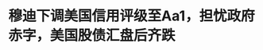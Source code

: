 <!DOCTYPE html>
<html lang="zh-CN">

<head>
    
<title>穆迪下调美国信用评级至Aa1，担忧政府赤字，美国股债汇盘后齐跌_腾讯新闻</title>
<meta name="keywords" content="穆迪,美国_财经,美国经济,股票,美国,信用评价,欧美股市,财政赤字,评级,美国政府">
<meta name="description" content="由于美国政府债务不断增加，穆迪评级公司（Moody’s Ratings）周五盘后下调了美国的信用评级，从最高级别Aaa下调至Aa1，并将评级展望从“负面”调整为“稳定”。这一具有标志性的决定令外界对美国作为全球最优质主权借款国的地位产生疑问。受此消息影响，纳指和标普500 ETF美股盘后下跌0.4%，美国10年期国债收益率短线从4....">
<meta name="author" content="腾讯网">
<meta name="copyright" content="Copyright 1998 - 2025 Tencent. All Rights Reserved">
<meta property="og:type" content="news" />

<meta property="og:title" content="穆迪下调美国信用评级至Aa1，担忧政府赤字，美国股债汇盘后齐跌_腾讯新闻" />
<meta property="og:description" content="由于美国政府债务不断增加，穆迪评级公司（Moody’s Ratings）周五盘后下调了美国的信用评级，从最高级别Aaa下调至Aa1，并将评级展望从“负面”调整为“稳定”。这一具有标志性的决定令外界对美国作为全球最优质主权借款国的地位产生疑问。受此消息影响，纳指和标普500 ETF美股盘后下跌0.4%，美国10年期国债收益率短线从4...." />
<meta property="og:url" content="https://news.qq.com/rain/a/20250517A01MEC00" />
<meta property="og:image" content="https://inews.gtimg.com/news_ls/O58qryJnyLg-v2QEq71RMsqzvDFiUKUWLbAJUdwEy9pnYAA_640330/0" />
<meta property="article:author" content="华尔街见闻" />
<meta property="article:published_time" content="2025-05-17 05:47:15" />
<meta property="category" content="finance" />

<meta name="baidu-site-verification" content="jJeIJ5X7pP" />
    <meta charset="utf-8" />
<meta http-equiv="X-UA-Compatible" content="IE=Edge" />
<meta name="viewport" content="width=device-width, initial-scale=1, shrink-to-fit=no" />
<link rel="dns-prefetch" href="mat1.gtimg.com">
<link rel="dns-prefetch" href="i.news.qq.com">
<link rel="shortcut icon" href="https://mat1.gtimg.com/qqcdn/qqindex2021/favicon.ico">
<script nomodule="true" src="https://mat1.gtimg.com/qqcdn/qqindex2021/common-static/20240515201444/core3-37-1.min.js"></script>
<script>
  try {
    if (!window.IntersectionObserver) {
      var observerScript = document.createElement('script');
      observerScript.src = "https://mat1.gtimg.com/qqcdn/qqindex2021/common-static/20241024141058/intersection-observer-polyfill.js";
      document.head.appendChild(observerScript);
    }
  } catch (error) {}
</script>

<script>
  try {
    if (!Element.prototype.scrollTo) {
      var scrollScript = document.createElement('script');
      scrollScript.src = "https://mat1.gtimg.com/qqcdn/qqindex2021/common-static/20241025153001/scroll-behavior-polyfill.js";
      document.head.appendChild(scrollScript);
    }
  } catch (error) {}
</script>
<script>
  try {
    if ('scrollRestoration' in window.history) {
      window.history.scrollRestoration = 'manual';
    }
    window.isPcClient = Boolean(window.electron) && (
      window.navigator.userAgent.indexOf('pc-client') > 0 ||
      window.navigator.userAgent.indexOf('TencentNews') > 0
    );
  } catch {}
</script>
<script>
  try {
    if (window.isPcClient) {
      var bodyStyle = document.createElement('style');
      bodyStyle.innerText = 'body{ zoom: 0.95 }';
      document.head.appendChild(bodyStyle);
    }
  } catch {}
</script>
<script>
  window.DATA = {"url":"https://view.inews.qq.com/a/20250517A01MEC00","article_id":"20250517A01MEC00","article_type":"0","title":"穆迪下调美国信用评级至Aa1，担忧政府赤字，美国股债汇盘后齐跌","desc":"由于美国政府债务不断增加，穆迪评级公司（Moody’s Ratings）周五盘后下调了美国的信用评级，从最高级别Aaa下调至Aa1，并将评级展望从“负面”调整为“稳定”。这一具有标志性的决定令外界对美国作为全球最优质主权借款国的地位产生疑问。受此消息影响，纳指和标普500 ETF美股盘后下跌0.4%，美国10年期国债收益率短线从4....","iNewsRecommendLevel":1,"abstract":"由于美国政府债务不断增加，穆迪评级公司（Moody’s Ratings）周五盘后下调了美国的信用评级，从最高级别Aaa下调至Aa1，并将评级展望从“负面”调整为“稳定”。这一具有标志性的决定令外界对美国作为全球最优质主权借款国的地位产生疑问。受此消息影响，纳指和标普500 ETF美股盘后下跌0.4%，美国10年期国债收益率短线从4....","catalog1":"finance","ad_channel_sign":"finance","introduction":"","media":"华尔街见闻","media_id":"1355","pubtime":"2025-05-17 05:47:15","comment_id":"8412477199","political":0,"cmsId":"20250517A01MEC00","cms_id":"20250517A01MEC00","closeAllAd":0,"closeAllFavorite":false,"originContent":{"directory":{"ai_list":null,"enable":1,"list":[{"desc":"对削减赤字和支出前景持悲观态度","link":"HPOS_0","sub_list":null},{"desc":"评级展望调整为“稳定”","link":"HPOS_1","sub_list":null}]},"key_points_show":["穆迪评级公司周五盘后下调美国信用评级，从最高级别Aaa下调至Aa1，评级展望从“负面”调整为“稳定”。","由于美国政府债务不断增加，穆迪担忧政府赤字，预计未来十年美国财政赤字将进一步扩大。","此次美国信用评级下调为一级，并非突然之举，早在一年多前，穆迪就已将美国信用评级展望调整为“负面”。","标普全球和惠誉下调美国信用评级时，美股无一例外都是大跌了一波，此次穆迪的决定意味着全球最大经济体已被三大评级机构全部降级。","尽管如此，穆迪仍认为美国具备强大的信用优势，包括经济规模庞大、具有韧性和活力，以及美元作为全球储备货币的地位。"],"text":"\u003cdiv class=\"rich_media_content\"\u003e\u003c!--NO_AD_ERROR_5_2I1--\u003e\u003cp\u003e由于美国政府债务不断增加，穆迪评级公司（Moody’s Ratings）周五盘后下调了美国的信用评级，从最高级别Aaa下调至Aa1，并将评级展望从“负面”调整为“稳定”。这一具有标志性的决定令外界对美国作为全球最优质主权借款国的地位产生疑问。\u003c!--NO_AD_0--\u003e\u003c!--EOP_0--\u003e\u003c/p\u003e\u003c!--PARAGRAPH_0--\u003e\u003cp\u003e受此消息影响，纳指和标普500 ETF美股盘后下跌0.4%，美国10年期国债收益率短线从4.44%拉升至4.48%上方，整体涨幅扩大至5个基点。两年期美债收益率涨4.5个基点，刷新日高至4.0037%。ICE美元指数短线下挫大约15点。\u003c/p\u003e\u003cp data-exeditor-arbitrary-box=\"image-box\"\u003e\u003c!--IMG_0--\u003e\u003c/p\u003e\u003cp data-exeditor-arbitrary-box=\"image-box\"\u003e\u003c!--IMG_1--\u003e\u003c/p\u003e\u003cp\u003e此前，惠誉评级（Fitch Ratings）和\u003c!--SECURE_LINK_BEGIN_0--\u003e标普全球\u003c!--SECURE_LINK_END_0--\u003e评级（S\u0026amp;P Global Ratings）已将美国评级调至AAA以下，\u003c!--SECURE_LINK_BEGIN_1--\u003e穆迪\u003c!--SECURE_LINK_END_1--\u003e的这一决定这意味着全球最大经济体已被三大评级机构全部降级。值得注意的是，此前标普全球和惠誉下调美国信用评级时，美股无一例外都是大跌了一波。\u003c!--NO_AD_1--\u003e\u003c!--EOP_1--\u003e\u003c/p\u003e\u003c!--PARAGRAPH_1--\u003e\u003cp\u003e媒体报道，此次美国信用评级下调为一级，并非突然之举。早在一年多前，穆迪就已将美国信用评级展望调整为“负面”。此次评级下调后，穆迪将展望调整为“稳定”。\u003c/p\u003e\u003ch2\u003e\u003c!--HPOS_0--\u003e对削减赤字和支出前景持悲观态度\u003c/h2\u003e\u003cp\u003e\u003cstrong\u003e穆迪指出，此次下调反映出美国政府债务与利息支付比例在过去十多年中持续攀升，现已远高于同等级别的其他主权国家。\u003c/strong\u003e\u003c/p\u003e\u003cp\u003e\u003cstrong\u003e该机构表示，多届美国政府和国会始终未能就削减年度财政赤字和利息支出的措施达成一致，不认为当前正在讨论的财政方案能够在未来多年实现实质性削减强制性支出和赤字。预计未来十年，由于福利类支出不断增长而政府收入维持平稳，美国财政赤字将进一步扩大，政府债务和利息负担也将不断上升。\u003c/strong\u003e\u003c!--NO_AD_2--\u003e\u003c!--EOP_2--\u003e\u003c/p\u003e\u003c!--PARAGRAPH_2--\u003e\u003cblockquote\u003e\u003cp\u003e相比美国过去的财政状况以及与其他高评级国家的比较，美国的财政表现将持续恶化。\u003c/p\u003e\u003c/blockquote\u003e\u003cp\u003e根据穆迪的报告，在过去十多年里，美国政府债务急剧增加，主要源于持续性的财政赤字。在此期间，政府开支持续上涨，而减税政策则削弱了财政收入。在赤字与债务不断扩大的同时，利率上升进一步推高了政府的利息支出。\u003c/p\u003e\u003cp\u003e\u003cstrong\u003e该机构认为，若不调整税收与开支政策，美国预算灵活性将继续受限。\u003c/strong\u003e穆迪预计，到2035年，包括利息支出在内的强制性支出将占政府总支出的78%，高于2024年的73%。若2017年的《减税与就业法案》得以延续，未来十年将额外增加约4万亿美元的结构性赤字（不含利息支出），这也是穆迪的基准预期。\u003c!--NO_AD_3--\u003e\u003c!--EOP_3--\u003e\u003c/p\u003e\u003c!--PARAGRAPH_3--\u003e\u003cp\u003e因此，穆迪预计美国联邦财政赤字将从2024年占\u003c!--VERTICAL_CARD_BEGIN_0--\u003eGDP\u003c!--VERTICAL_CARD_END_0--\u003e的6.4%扩大至2035年的近9%，主要受债务利息支出、福利类支出增加，以及收入增长缓慢所驱动。同时，到2035年，美国联邦债务负担预计将达到GDP的134%，远高于2024年的98%。\u003c/p\u003e\u003cp\u003e此外，尽管美债依然受到强劲市场需求支持，但自2021年以来收益率持续上升，已令债务承受能力下降。预计到2035年，联邦利息支出将占财政收入的约30%，高于2024年的18%与2021年的9%。2024年，美国广义政府（联邦、州与地方）利息负担已占总收入的12%，而Aaa级主权国家的平均水平仅为1.6%。\u003c!--NO_AD_4--\u003e\u003c!--EOP_4--\u003e\u003c/p\u003e\u003c!--PARAGRAPH_4--\u003e\u003ch2\u003e\u003c!--HPOS_1--\u003e评级展望调整为“稳定”\u003c/h2\u003e\u003cp\u003e下调评级后，穆迪将评级展望定为“稳定”，意味着在Aa1评级下，正负风险大致平衡。穆迪指出，美国依然拥有诸多“非凡的信用优势”，包括经济规模庞大、具有韧性和活力，以及美元作为全球储备货币的地位。\u003c/p\u003e\u003cp\u003e穆迪表示，美国经济规模庞大、人均收入高、增长潜力强，且具备持续创新能力，有利于提高生产率和GDP增长。尽管在短期内美国经济可能因应对高关税政策而放缓，穆迪仍不认为长期增长潜力会受到显著影响。\u003c/p\u003e\u003cp\u003e此外，美元作为全球主导储备货币的地位，为美国提供了巨大的信用支持。这一地位带来了广泛的好处，使政府得以以较为温和和可预测的成本融资大规模赤字并再融资庞大的债务。尽管全球央行近年来有多元化储备趋势，但穆迪预计美元仍将在可预见的未来保持主导地位。\u003c/p\u003e\u003cdiv powered-by=\"qqnews_ex-editor\"\u003e\u003c/div\u003e\u003cstyle\u003e.rich_media_content{--news-tabel-th-night-color: #444444;--news-font-day-color: #333;--news-font-night-color: #d9d9d9;--news-bottom-distance: 22px}.rich_media_content p:not([data-exeditor-arbitrary-box=image-box]){letter-spacing:.5px;line-height:30px;margin-bottom:var(--news-bottom-distance);word-wrap:break-word}.rich_media_content{color:var(--news-font-day-color);font-size:18px}@media(prefers-color-scheme:dark){body:not([data-weui-theme=light]):not([dark-mode-disable=true]) .rich_media_content p:not([data-exeditor-arbitrary-box=image-box]){letter-spacing:.5px;line-height:30px;margin-bottom:var(--news-bottom-distance);word-wrap:break-word}body:not([data-weui-theme=light]):not([dark-mode-disable=true]) .rich_media_content{color:var(--news-font-night-color)}}.data_color_scheme_dark .rich_media_content p:not([data-exeditor-arbitrary-box=image-box]){letter-spacing:.5px;line-height:30px;margin-bottom:var(--news-bottom-distance);word-wrap:break-word}.data_color_scheme_dark .rich_media_content{color:var(--news-font-night-color)}.data_color_scheme_dark .rich_media_content{font-size:18px}.rich_media_content p[data-exeditor-arbitrary-box=image-box]{margin-bottom:11px}.rich_media_content\u003ediv:not(.qnt-video),.rich_media_content\u003esection{margin-bottom:var(--news-bottom-distance)}.rich_media_content hr{margin-bottom:var(--news-bottom-distance)}.rich_media_content .link_list{margin:0;margin-top:20px;min-height:0!important}.rich_media_content blockquote{background:#f9f9f9;border-left:6px solid #ccc;margin:1.5em 10px;padding:.5em 10px}.rich_media_content blockquote p{margin-bottom:0!important}.data_color_scheme_dark .rich_media_content blockquote{background:#323232}@media(prefers-color-scheme:dark){body:not([data-weui-theme=light]):not([dark-mode-disable=true]) .rich_media_content blockquote{background:#323232}}.rich_media_content ol[data-ex-list]{--ol-start: 1;--ol-list-style-type: decimal;list-style-type:none;counter-reset:olCounter calc(var(--ol-start,1) - 1);position:relative}.rich_media_content ol[data-ex-list]\u003eli\u003e:first-child::before{content:counter(olCounter,var(--ol-list-style-type)) '. ';counter-increment:olCounter;font-variant-numeric:tabular-nums;display:inline-block}.rich_media_content ul[data-ex-list]{--ul-list-style-type: circle;list-style-type:none;position:relative}.rich_media_content ul[data-ex-list].nonUnicode-list-style-type\u003eli\u003e:first-child::before{content:var(--ul-list-style-type) ' ';font-variant-numeric:tabular-nums;display:inline-block;transform:scale(0.5)}.rich_media_content ul[data-ex-list].unicode-list-style-type\u003eli\u003e:first-child::before{content:var(--ul-list-style-type) ' ';font-variant-numeric:tabular-nums;display:inline-block;transform:scale(0.8)}.rich_media_content ol:not([data-ex-list]){padding-left:revert}.rich_media_content ul:not([data-ex-list]){padding-left:revert}.rich_media_content table{display:table;border-collapse:collapse;margin-bottom:var(--news-bottom-distance)}.rich_media_content table th,.rich_media_content table td{word-wrap:break-word;border:1px solid #ddd;white-space:nowrap;padding:2px 5px}.rich_media_content table th{font-weight:700;background-color:#f0f0f0;text-align:left}.rich_media_content table p{margin-bottom:0!important}.data_color_scheme_dark .rich_media_content table th{background:var(--news-tabel-th-night-color)}@media(prefers-color-scheme:dark){body:not([data-weui-theme=light]):not([dark-mode-disable=true]) .rich_media_content table th{background:var(--news-tabel-th-night-color)}}.rich_media_content .qqnews_image_desc,.rich_media_content p[type=om-image-desc]{line-height:20px!important;text-align:center!important;font-size:14px!important;color:#666!important}.rich_media_content div[data-exeditor-arbitrary-box=wrap]:not([data-exeditor-arbitrary-box-special-style]){max-width:100%}.rich_media_content .qqnews-content{--wmfont: 0;--wmcolor: transparent;font-size:var(--wmfont);color:var(--wmcolor);line-height:var(--wmfont)!important;margin-bottom:var(--wmfont)!important}.rich_media_content .qqnews_sign_emphasis{background:#f7f7f7}.rich_media_content .qqnews_sign_emphasis ol{word-wrap:break-word;border:none;color:#5c5c5c;line-height:28px;list-style:none;margin:14px 0 6px;padding:16px 15px 4px}.rich_media_content .qqnews_sign_emphasis p{margin-bottom:12px!important}.rich_media_content .qqnews_sign_emphasis ol\u003eli\u003ep{padding-left:30px}.rich_media_content .qqnews_sign_emphasis ol\u003eli{list-style:none}.rich_media_content .qqnews_sign_emphasis ol\u003eli\u003ep:first-child::before{margin-left:-30px;content:counter(olCounter,decimal) ''!important;counter-increment:olCounter!important;font-variant-numeric:tabular-nums!important;background:#37f;border-radius:2px;color:#fff;font-size:15px;font-style:normal;text-align:center;line-height:18px;width:18px;height:18px;margin-right:12px;position:relative;top:-1px}.data_color_scheme_dark .rich_media_content .qqnews_sign_emphasis{background:#262626}.data_color_scheme_dark .rich_media_content .qqnews_sign_emphasis ol\u003eli\u003ep{color:#a9a9a9}@media(prefers-color-scheme:dark){body:not([data-weui-theme=light]):not([dark-mode-disable=true]) .rich_media_content .qqnews_sign_emphasis{background:#262626}body:not([data-weui-theme=light]):not([dark-mode-disable=true]) .rich_media_content .qqnews_sign_emphasis ol\u003eli\u003ep{color:#a9a9a9}}.rich_media_content h1,.rich_media_content h2,.rich_media_content h3,.rich_media_content h4,.rich_media_content h5,.rich_media_content h6{margin-bottom:var(--news-bottom-distance);font-weight:700}.rich_media_content h1{font-size:20px}.rich_media_content h2,.rich_media_content h3{font-size:19px}.rich_media_content h4,.rich_media_content h5,.rich_media_content h6{font-size:18px}.rich_media_content li:empty{display:none}.rich_media_content ul,.rich_media_content ol{margin-bottom:var(--news-bottom-distance)}.rich_media_content div\u003ep:only-child{margin-bottom:0!important}.rich_media_content .cms-cke-widget-title-wrap p{margin-bottom:0!important}\u003c/style\u003e\u003c/div\u003e","version":"v2"},"originAttribute":{"IMG_0":{"bigOrigUrl":"https://inews.gtimg.com/om_bt/OEurvCbtOjgCKvMf-dJi9fDzgPfKUBzOVsQCv0NruT9hkAA/0","compressUrl":"https://inews.gtimg.com/om_bt/OEurvCbtOjgCKvMf-dJi9fDzgPfKUBzOVsQCv0NruT9hkAA/641","desc":"","fullPic":"1","height":594,"imgurl0":"https://inews.gtimg.com/om_bt/OEurvCbtOjgCKvMf-dJi9fDzgPfKUBzOVsQCv0NruT9hkAA/0","imgurl1000":"https://inews.gtimg.com/om_bt/OEurvCbtOjgCKvMf-dJi9fDzgPfKUBzOVsQCv0NruT9hkAA/1000","islong":0,"origUrl":"https://inews.gtimg.com/om_bt/OEurvCbtOjgCKvMf-dJi9fDzgPfKUBzOVsQCv0NruT9hkAA/641","size":103,"style":"display: inline-block; max-width: 100%; width: 730px","thumb":"https://inews.gtimg.com/om_bt/OEurvCbtOjgCKvMf-dJi9fDzgPfKUBzOVsQCv0NruT9hkAA_181x181s/0","url":"https://inews.gtimg.com/om_bt/OEurvCbtOjgCKvMf-dJi9fDzgPfKUBzOVsQCv0NruT9hkAA/641","width":641},"IMG_1":{"bigOrigUrl":"https://inews.gtimg.com/om_bt/O4sSDVYuUGtIMpSX_hoS_82hrpSQKquL_oXYOUfrcuvcsAA/0","compressUrl":"https://inews.gtimg.com/om_bt/O4sSDVYuUGtIMpSX_hoS_82hrpSQKquL_oXYOUfrcuvcsAA/641","desc":"","fullPic":"1","height":438,"imgurl0":"https://inews.gtimg.com/om_bt/O4sSDVYuUGtIMpSX_hoS_82hrpSQKquL_oXYOUfrcuvcsAA/0","imgurl1000":"https://inews.gtimg.com/om_bt/O4sSDVYuUGtIMpSX_hoS_82hrpSQKquL_oXYOUfrcuvcsAA/1000","islong":0,"origUrl":"https://inews.gtimg.com/om_bt/O4sSDVYuUGtIMpSX_hoS_82hrpSQKquL_oXYOUfrcuvcsAA/641","size":60,"style":"display: inline-block; max-width: 100%; width: 936px","thumb":"https://inews.gtimg.com/om_bt/O4sSDVYuUGtIMpSX_hoS_82hrpSQKquL_oXYOUfrcuvcsAA_181x181s/0","url":"https://inews.gtimg.com/om_bt/O4sSDVYuUGtIMpSX_hoS_82hrpSQKquL_oXYOUfrcuvcsAA/641","width":641},"SECURE_LINK_BEGIN_0":{"cms_orig_info":{"desc":"标普全球","trust_level":1,"type":"huaci_stock","url":"https://wzq.tenpay.com/mm/detail?type=3\u0026scode=SPGI.N\u0026stat_data=Ozm00p000n006"},"desc":"标普全球","trust_level":1,"type":"huaci_stock","url":"https://wzq.tenpay.com/mm/detail?type=3\u0026scode=SPGI.N\u0026stat_data=Ozm00p000n006"},"SECURE_LINK_BEGIN_1":{"cms_orig_info":{"desc":"穆迪","trust_level":1,"type":"huaci_stock","url":"https://wzq.tenpay.com/mm/detail?type=3\u0026scode=MCO.N\u0026stat_data=Ozm00p000n006"},"desc":"穆迪","trust_level":1,"type":"huaci_stock","url":"https://wzq.tenpay.com/mm/detail?type=3\u0026scode=MCO.N\u0026stat_data=Ozm00p000n006"},"SECURE_LINK_END_0":{"trust_level":1},"SECURE_LINK_END_1":{"trust_level":1},"VERTICAL_CARD_BEGIN_0":{"a_version":"21_android_7.4.57","desc":"GDP","detail_url":"qqnews://article_9528?act=ai_chat\u0026vertical_card_type=ai\u0026vertical_card_desc=GDP\u0026a_version=21_android_7.4.57\u0026i_version=11.0_qqnews_7.4.70","i_version":"11.0_qqnews_7.4.70","previous_context":"8%，高于2024年的73%。若2017年的《减税与就业法案》得以延续，未来十年将额外增加约4万亿美元的结构性赤字（不含利息支出），这也是穆迪的基准预期。因此，穆迪预计美国联邦财政赤字将从2024年占","subsequent_context":"的6.4%扩大至2035年的近9%，主要受债务利息支出、福利类支出增加，以及收入增长缓慢所驱动。同时，到2035年，美国联邦债务负担预计将达到GDP的134%，远高于2024年的98%。此外，尽管美债","type":"ai","url":"qqnews://article_9528?act=ai_chat\u0026vertical_card_type=ai\u0026vertical_card_desc=GDP\u0026jumpinfo=%7B%22scene%22%3A%22algo_scribe_words%22%2C%22sentence%22%3A%22GDP%22%2C%22sentenceContext%22%3A%228%25%EF%BC%8C%E9%AB%98%E4%BA%8E2024%E5%B9%B4%E7%9A%8473%25%E3%80%82%E8%8B%A52017%E5%B9%B4%E7%9A%84%E3%80%8A%E5%87%8F%E7%A8%8E%E4%B8%8E%E5%B0%B1%E4%B8%9A%E6%B3%95%E6%A1%88%E3%80%8B%E5%BE%97%E4%BB%A5%E5%BB%B6%E7%BB%AD%EF%BC%8C%E6%9C%AA%E6%9D%A5%E5%8D%81%E5%B9%B4%E5%B0%86%E9%A2%9D%E5%A4%96%E5%A2%9E%E5%8A%A0%E7%BA%A64%E4%B8%87%E4%BA%BF%E7%BE%8E%E5%85%83%E7%9A%84%E7%BB%93%E6%9E%84%E6%80%A7%E8%B5%A4%E5%AD%97%EF%BC%88%E4%B8%8D%E5%90%AB%E5%88%A9%E6%81%AF%E6%94%AF%E5%87%BA%EF%BC%89%EF%BC%8C%E8%BF%99%E4%B9%9F%E6%98%AF%E7%A9%86%E8%BF%AA%E7%9A%84%E5%9F%BA%E5%87%86%E9%A2%84%E6%9C%9F%E3%80%82%E5%9B%A0%E6%AD%A4%EF%BC%8C%E7%A9%86%E8%BF%AA%E9%A2%84%E8%AE%A1%E7%BE%8E%E5%9B%BD%E8%81%94%E9%82%A6%E8%B4%A2%E6%94%BF%E8%B5%A4%E5%AD%97%E5%B0%86%E4%BB%8E2024%E5%B9%B4%E5%8D%A0%7BGDP%7D%E7%9A%846.4%25%E6%89%A9%E5%A4%A7%E8%87%B32035%E5%B9%B4%E7%9A%84%E8%BF%919%25%EF%BC%8C%E4%B8%BB%E8%A6%81%E5%8F%97%E5%80%BA%E5%8A%A1%E5%88%A9%E6%81%AF%E6%94%AF%E5%87%BA%E3%80%81%E7%A6%8F%E5%88%A9%E7%B1%BB%E6%94%AF%E5%87%BA%E5%A2%9E%E5%8A%A0%EF%BC%8C%E4%BB%A5%E5%8F%8A%E6%94%B6%E5%85%A5%E5%A2%9E%E9%95%BF%E7%BC%93%E6%85%A2%E6%89%80%E9%A9%B1%E5%8A%A8%E3%80%82%E5%90%8C%E6%97%B6%EF%BC%8C%E5%88%B02035%E5%B9%B4%EF%BC%8C%E7%BE%8E%E5%9B%BD%E8%81%94%E9%82%A6%E5%80%BA%E5%8A%A1%E8%B4%9F%E6%8B%85%E9%A2%84%E8%AE%A1%E5%B0%86%E8%BE%BE%E5%88%B0GDP%E7%9A%84134%25%EF%BC%8C%E8%BF%9C%E9%AB%98%E4%BA%8E2024%E5%B9%B4%E7%9A%8498%25%E3%80%82%E6%AD%A4%E5%A4%96%EF%BC%8C%E5%B0%BD%E7%AE%A1%E7%BE%8E%E5%80%BA%22%2C%22source%22%3A%22article_sharepage_scribewords%22%7D","urls":{"qqcom":{"pc_url":"qqnews://article_9528?act=ai_chat\u0026vertical_card_type=ai\u0026vertical_card_desc=GDP\u0026jumpinfo=%7B%22scene%22%3A%22algo_scribe_words%22%2C%22sentence%22%3A%22GDP%22%2C%22sentenceContext%22%3A%228%25%EF%BC%8C%E9%AB%98%E4%BA%8E2024%E5%B9%B4%E7%9A%8473%25%E3%80%82%E8%8B%A52017%E5%B9%B4%E7%9A%84%E3%80%8A%E5%87%8F%E7%A8%8E%E4%B8%8E%E5%B0%B1%E4%B8%9A%E6%B3%95%E6%A1%88%E3%80%8B%E5%BE%97%E4%BB%A5%E5%BB%B6%E7%BB%AD%EF%BC%8C%E6%9C%AA%E6%9D%A5%E5%8D%81%E5%B9%B4%E5%B0%86%E9%A2%9D%E5%A4%96%E5%A2%9E%E5%8A%A0%E7%BA%A64%E4%B8%87%E4%BA%BF%E7%BE%8E%E5%85%83%E7%9A%84%E7%BB%93%E6%9E%84%E6%80%A7%E8%B5%A4%E5%AD%97%EF%BC%88%E4%B8%8D%E5%90%AB%E5%88%A9%E6%81%AF%E6%94%AF%E5%87%BA%EF%BC%89%EF%BC%8C%E8%BF%99%E4%B9%9F%E6%98%AF%E7%A9%86%E8%BF%AA%E7%9A%84%E5%9F%BA%E5%87%86%E9%A2%84%E6%9C%9F%E3%80%82%E5%9B%A0%E6%AD%A4%EF%BC%8C%E7%A9%86%E8%BF%AA%E9%A2%84%E8%AE%A1%E7%BE%8E%E5%9B%BD%E8%81%94%E9%82%A6%E8%B4%A2%E6%94%BF%E8%B5%A4%E5%AD%97%E5%B0%86%E4%BB%8E2024%E5%B9%B4%E5%8D%A0%7BGDP%7D%E7%9A%846.4%25%E6%89%A9%E5%A4%A7%E8%87%B32035%E5%B9%B4%E7%9A%84%E8%BF%919%25%EF%BC%8C%E4%B8%BB%E8%A6%81%E5%8F%97%E5%80%BA%E5%8A%A1%E5%88%A9%E6%81%AF%E6%94%AF%E5%87%BA%E3%80%81%E7%A6%8F%E5%88%A9%E7%B1%BB%E6%94%AF%E5%87%BA%E5%A2%9E%E5%8A%A0%EF%BC%8C%E4%BB%A5%E5%8F%8A%E6%94%B6%E5%85%A5%E5%A2%9E%E9%95%BF%E7%BC%93%E6%85%A2%E6%89%80%E9%A9%B1%E5%8A%A8%E3%80%82%E5%90%8C%E6%97%B6%EF%BC%8C%E5%88%B02035%E5%B9%B4%EF%BC%8C%E7%BE%8E%E5%9B%BD%E8%81%94%E9%82%A6%E5%80%BA%E5%8A%A1%E8%B4%9F%E6%8B%85%E9%A2%84%E8%AE%A1%E5%B0%86%E8%BE%BE%E5%88%B0GDP%E7%9A%84134%25%EF%BC%8C%E8%BF%9C%E9%AB%98%E4%BA%8E2024%E5%B9%B4%E7%9A%8498%25%E3%80%82%E6%AD%A4%E5%A4%96%EF%BC%8C%E5%B0%BD%E7%AE%A1%E7%BE%8E%E5%80%BA%22%2C%22source%22%3A%22article_sharepage_scribewords%22%7D"},"web":{"h5_url":"qqnews://article_9528?act=ai_chat\u0026vertical_card_type=ai\u0026vertical_card_desc=GDP\u0026jumpinfo=%7B%22scene%22%3A%22algo_scribe_words%22%2C%22sentence%22%3A%22GDP%22%2C%22sentenceContext%22%3A%228%25%EF%BC%8C%E9%AB%98%E4%BA%8E2024%E5%B9%B4%E7%9A%8473%25%E3%80%82%E8%8B%A52017%E5%B9%B4%E7%9A%84%E3%80%8A%E5%87%8F%E7%A8%8E%E4%B8%8E%E5%B0%B1%E4%B8%9A%E6%B3%95%E6%A1%88%E3%80%8B%E5%BE%97%E4%BB%A5%E5%BB%B6%E7%BB%AD%EF%BC%8C%E6%9C%AA%E6%9D%A5%E5%8D%81%E5%B9%B4%E5%B0%86%E9%A2%9D%E5%A4%96%E5%A2%9E%E5%8A%A0%E7%BA%A64%E4%B8%87%E4%BA%BF%E7%BE%8E%E5%85%83%E7%9A%84%E7%BB%93%E6%9E%84%E6%80%A7%E8%B5%A4%E5%AD%97%EF%BC%88%E4%B8%8D%E5%90%AB%E5%88%A9%E6%81%AF%E6%94%AF%E5%87%BA%EF%BC%89%EF%BC%8C%E8%BF%99%E4%B9%9F%E6%98%AF%E7%A9%86%E8%BF%AA%E7%9A%84%E5%9F%BA%E5%87%86%E9%A2%84%E6%9C%9F%E3%80%82%E5%9B%A0%E6%AD%A4%EF%BC%8C%E7%A9%86%E8%BF%AA%E9%A2%84%E8%AE%A1%E7%BE%8E%E5%9B%BD%E8%81%94%E9%82%A6%E8%B4%A2%E6%94%BF%E8%B5%A4%E5%AD%97%E5%B0%86%E4%BB%8E2024%E5%B9%B4%E5%8D%A0%7BGDP%7D%E7%9A%846.4%25%E6%89%A9%E5%A4%A7%E8%87%B32035%E5%B9%B4%E7%9A%84%E8%BF%919%25%EF%BC%8C%E4%B8%BB%E8%A6%81%E5%8F%97%E5%80%BA%E5%8A%A1%E5%88%A9%E6%81%AF%E6%94%AF%E5%87%BA%E3%80%81%E7%A6%8F%E5%88%A9%E7%B1%BB%E6%94%AF%E5%87%BA%E5%A2%9E%E5%8A%A0%EF%BC%8C%E4%BB%A5%E5%8F%8A%E6%94%B6%E5%85%A5%E5%A2%9E%E9%95%BF%E7%BC%93%E6%85%A2%E6%89%80%E9%A9%B1%E5%8A%A8%E3%80%82%E5%90%8C%E6%97%B6%EF%BC%8C%E5%88%B02035%E5%B9%B4%EF%BC%8C%E7%BE%8E%E5%9B%BD%E8%81%94%E9%82%A6%E5%80%BA%E5%8A%A1%E8%B4%9F%E6%8B%85%E9%A2%84%E8%AE%A1%E5%B0%86%E8%BE%BE%E5%88%B0GDP%E7%9A%84134%25%EF%BC%8C%E8%BF%9C%E9%AB%98%E4%BA%8E2024%E5%B9%B4%E7%9A%8498%25%E3%80%82%E6%AD%A4%E5%A4%96%EF%BC%8C%E5%B0%BD%E7%AE%A1%E7%BE%8E%E5%80%BA%22%2C%22source%22%3A%22article_sharepage_scribewords%22%7D"}}},"VERTICAL_CARD_END_0":{"show_type":"6"}},"selfDeclare":{},"userAddress":"上海","card":{"chlid":"1355","chlname":"华尔街见闻","desc":"全球视野、专业快速  \n对金融和重要商业信息的专业梳理走在行业前列","icon":"https://inews.gtimg.com/newsapp_ls/0/13987899414_200200/0","msgEntry":1,"uin":"ecabda1b71241eb3d0","update_frequency":"0","vip_desc":"华尔街见闻官方账号","vip_icon_night":"http://inews.gtimg.com/newsapp_ls/0/14876052067/0","vip_place":"left","vip_type":"30012","vip_icon":"http://inews.gtimg.com/newsapp_ls/0/14876051701/0","vip_type_new":"30012","suid":"8QMf2HZV5I0a","liveInfo":{"roomID":"1367338525","roomStatus":"2","cms_id":"PLV2025040700800300","article_type":"575"},"cpLevel":1},"interationCount":{"like":39,"collect":26,"share":51},"payment_info":{},"article_is_pay":false,"payment_column_info_v1":{"is_column_pay":false,"read_count_all":0},"tag_info_item":null,"contentWordsNum":1395,"extraProperty":{"FeedbackDetailDisableInsert":0,"zanSkinType":""},"relateWelfare":{},"aiSwitch":true,"isOversize":false,"videoArr":[]};
</script>
<script>
  window.channelInfo = {"channelConfig":{"channelNav":[{"_auto_id":"1","active_alien_img":"","alien_img":"","channel_id":"news_news_home","is_local":"0","link":"https://www.qq.com","name_cn":"首页","name_en":"home"},{"_auto_id":"2","active_alien_img":"","alien_img":"","channel_id":"news_news_top","is_local":"0","link":"","name_cn":"要闻","name_en":"news"},{"_auto_id":"4","active_alien_img":"","alien_img":"","channel_id":"news_news_bj","is_local":"1","link":"","name_cn":"北京","name_en":"bj"},{"_auto_id":"5","active_alien_img":"","alien_img":"","channel_id":"news_news_finance","is_local":"0","link":"","name_cn":"财经","name_en":"finance"},{"_auto_id":"6","active_alien_img":"","alien_img":"","channel_id":"news_news_tech","is_local":"0","link":"","name_cn":"科技","name_en":"tech"},{"_auto_id":"7","active_alien_img":"","alien_img":"","channel_id":"tv","is_local":"0","link":"https://v.qq.com/channel/tv/?ptag=qqnews","name_cn":"电视剧","name_en":"tv"},{"_auto_id":"8","active_alien_img":"","alien_img":"","channel_id":"news_news_qa","is_local":"0","link":"","name_cn":"热问","name_en":"qa"},{"_auto_id":"9","active_alien_img":"","alien_img":"","channel_id":"news_news_ent","is_local":"0","link":"","name_cn":"娱乐","name_en":"ent"},{"_auto_id":"10","active_alien_img":"","alien_img":"","channel_id":"variety","is_local":"0","link":"https://v.qq.com/channel/variety/?ptag=qqnews","name_cn":"综艺","name_en":"variety"},{"_auto_id":"11","active_alien_img":"","alien_img":"","channel_id":"news_news_sports","is_local":"0","link":"","name_cn":"体育","name_en":"sports"},{"_auto_id":"13","active_alien_img":"","alien_img":"","channel_id":"news_news_nba","is_local":"0","link":"","name_cn":"NBA","name_en":"nba"},{"_auto_id":"14","active_alien_img":"","alien_img":"","channel_id":"news_news_world","is_local":"0","link":"","name_cn":"国际","name_en":"world"},{"_auto_id":"15","active_alien_img":"","alien_img":"","channel_id":"news_news_mil","is_local":"0","link":"","name_cn":"军事","name_en":"milite"},{"_auto_id":"16","active_alien_img":"","alien_img":"","channel_id":"news_news_auto","is_local":"0","link":"","name_cn":"汽车","name_en":"auto"},{"_auto_id":"17","active_alien_img":"","alien_img":"","channel_id":"news_news_house","is_local":"0","link":"","name_cn":"房产","name_en":"house"},{"_auto_id":"18","active_alien_img":"","alien_img":"","channel_id":"news_news_edu","is_local":"0","link":"","name_cn":"教育","name_en":"edu"},{"_auto_id":"19","active_alien_img":"","alien_img":"","channel_id":"news_news_antip","is_local":"0","link":"","name_cn":"健康","name_en":"health"},{"_auto_id":"20","active_alien_img":"","alien_img":"","channel_id":"news_news_video","is_local":"0","link":"","name_cn":"视频","name_en":"video"},{"_auto_id":"21","active_alien_img":"","alien_img":"","channel_id":"news_news_game","is_local":"0","link":"","name_cn":"游戏","name_en":"games"},{"_auto_id":"22","active_alien_img":"","alien_img":"","channel_id":"news_news_nchupin","is_local":"0","link":"","name_cn":"眼界","name_en":"chupin"},{"_auto_id":"24","active_alien_img":"","alien_img":"","channel_id":"news_news_football","is_local":"0","link":"","name_cn":"足球","name_en":"football"},{"_auto_id":"25","active_alien_img":"","alien_img":"","channel_id":"news_news_kepu","is_local":"0","link":"","name_cn":"科学","name_en":"kepu"},{"_auto_id":"26","active_alien_img":"","alien_img":"","channel_id":"news_news_digi","is_local":"0","link":"","name_cn":"数码","name_en":"digi"},{"_auto_id":"28","active_alien_img":"","alien_img":"","channel_id":"ymzx","is_local":"0","link":"https://gamer.qq.com/v2/cloudgame/game/96897?ichannel=txxwpc0Ftxxwpc1","name_cn":"元梦之星","name_en":"news_news_ymzx"},{"_auto_id":"31","active_alien_img":"","alien_img":"","channel_id":"movie","is_local":"0","link":"https://v.qq.com/channel/movie/?ptag=qqnews","name_cn":"电影","name_en":"movie"},{"_auto_id":"32","active_alien_img":"","alien_img":"","channel_id":"news_news_esport","is_local":"0","link":"","name_cn":"电竞","name_en":"esport"},{"_auto_id":"34","active_alien_img":"","alien_img":"","channel_id":"news_news_history","is_local":"0","link":"","name_cn":"历史","name_en":"history"},{"_auto_id":"35","active_alien_img":"","alien_img":"","channel_id":"news_news_baby","is_local":"0","link":"","name_cn":"育儿","name_en":"baby"},{"_auto_id":"36","active_alien_img":"","alien_img":"","channel_id":"hbjy","is_local":"0","link":"https://gp.qq.com/act/a20250421mnqlx/news.shtml","name_cn":"和平精英","name_en":"news_news_hbjy"},{"_auto_id":"37","active_alien_img":"","alien_img":"","channel_id":"cloud_gamer","is_local":"0","link":"https://gamer.qq.com/?ichannel=txxwpc0Ftxxwpc1","name_cn":"云游戏","name_en":"cloud_gamer"},{"_auto_id":"38","active_alien_img":"","alien_img":"","channel_id":"news_news_lic","is_local":"0","link":"","name_cn":"理财","name_en":"finance_licai"},{"_auto_id":"39","active_alien_img":"","alien_img":"","channel_id":"news_news_istock","is_local":"0","link":"","name_cn":"股票","name_en":"finance_stock"},{"_auto_id":"40","active_alien_img":"","alien_img":"","channel_id":"ren_min_shi_pin","is_local":"0","link":"https://news.qq.com/omn/author/8QMd3Hld74cbujbY?tab=om_video","name_cn":"人民视频","name_en":"ren_min_shi_pin"},{"_auto_id":"41","active_alien_img":"","alien_img":"","channel_id":"news_news_weather","is_local":"0","link":"https://tianqi.qq.com/index.htm","name_cn":"天气","name_en":"weather"}]}};
</script>
<script>
  window.articleConfig = {"rightConfig":[{"_auto_id":"1","category_key":"default","modules":"{\"moduleList\":[{\"title\":\"作者其他文章\",\"id\":\"user_article\"},{\"title\":\"精选视频\",\"id\":\"video_album\",\"videoType\":\"tag\",\"videoId\":\"aUepxrtchGM=\",\"isSticky\":0},{\"title\":\"下载条\",\"id\":\"download_banner\",\"isSticky\":1},{\"title\":\"热点榜\",\"id\":\"hot_rank_list\",\"isSticky\":1},{\"title\":\"广告推广\",\"id\":\"ssp_ad_module\",\"category\":\"ad_ssp\",\"loid\":\"109\",\"isSticky\":1},{\"title\":\"广告推广位\",\"id\":\"c2s_ad_module\",\"category\":\"right_c2s\",\"path\":\"QQcom_all_Rectangle-1|QQcom_all_Rectangle-2|QQcom_all_Rectangle-3\",\"isSticky\":1}]}"},{"_auto_id":"2","category_key":"ent","modules":"{\"moduleList\":[{\"title\":\"作者其他文章\",\"id\":\"user_article\"},{\"title\":\"精选视频\",\"id\":\"video_album\",\"videoType\":\"tag\",\"videoId\":\"aUepxrtchGM=\"},{\"title\":\"下载条\",\"id\":\"download_banner\",\"isSticky\":1},{\"title\":\"热点榜\",\"id\":\"hot_rank_list\",\"isSticky\":1},{\"title\":\"广告推广\",\"id\":\"ssp_ad_module\",\"category\":\"ad_ssp\",\"loid\":\"109\",\"isSticky\":1},{\"title\":\"广告推广\",\"id\":\"ssp_ad_module\",\"category\":\"ad_ssp\",\"loid\":\"117\",\"isSticky\":1}]}"},{"_auto_id":"3","category_key":"game","modules":"{\"moduleList\":[{\"title\":\"作者其他文章\",\"id\":\"user_article\"},{\"title\":\"精选视频\",\"id\":\"video_album\",\"videoType\":\"tag\",\"videoId\":\"aUepxrtchGM=\"},{\"title\":\"热门游戏\",\"id\":\"recommend_game\",\"isSticky\":0},{\"title\":\"下载条\",\"id\":\"download_banner\",\"isSticky\":1},{\"title\":\"热点榜\",\"id\":\"hot_rank_list\",\"isSticky\":1},{\"title\":\"广告推广\",\"id\":\"ssp_ad_module\",\"category\":\"ad_ssp\",\"loid\":\"109\",\"isSticky\":1},{\"title\":\"广告推广位\",\"id\":\"c2s_ad_module\",\"category\":\"right_c2s\",\"path\":\"QQcom_all_Rectangle-1|QQcom_all_Rectangle-2|QQcom_all_Rectangle-3\",\"isSticky\":1}]}"},{"_auto_id":"4","category_key":"tech","modules":"{\"moduleList\":[{\"title\":\"作者其他文章\",\"id\":\"user_article\"},{\"title\":\"精选视频\",\"id\":\"video_album\",\"videoType\":\"tag\",\"videoId\":\"aUepxrtchGM=\"},{\"title\":\"下载条\",\"id\":\"download_banner\",\"isSticky\":1},{\"title\":\"热点榜\",\"id\":\"hot_rank_list\",\"isSticky\":1},{\"title\":\"广告推广\",\"id\":\"ssp_ad_module\",\"category\":\"ad_ssp\",\"loid\":\"109\",\"isSticky\":1},{\"title\":\"广告推广位\",\"id\":\"c2s_ad_module\",\"category\":\"right_c2s\",\"path\":\"QQcom_all_Rectangle-1|QQcom_all_Rectangle-2|QQcom_all_Rectangle-3\",\"isSticky\":1}]}"},{"_auto_id":"5","category_key":"finance","modules":"{\"moduleList\":[{\"title\":\"作者其他文章\",\"id\":\"user_article\"},{\"title\":\"精选视频\",\"id\":\"video_album\",\"videoType\":\"tag\",\"videoId\":\"aUepxrtchGM=\"},{\"title\":\"下载条\",\"id\":\"download_banner\",\"isSticky\":1},{\"title\":\"热点榜\",\"id\":\"hot_rank_list\",\"isSticky\":1},{\"title\":\"广告推广\",\"id\":\"ssp_ad_module\",\"category\":\"ad_ssp\",\"loid\":\"109\",\"isSticky\":1},{\"title\":\"广告推广位\",\"id\":\"c2s_ad_module\",\"category\":\"right_c2s\",\"path\":\"QQcom_all_Rectangle-1|QQcom_all_Rectangle-2|QQcom_all_Rectangle-3\",\"isSticky\":1}]}"},{"_auto_id":"6","category_key":"news","modules":"{\"moduleList\":[{\"title\":\"作者其他文章\",\"id\":\"user_article\"},{\"title\":\"精选视频\",\"id\":\"video_album\",\"videoType\":\"tag\",\"videoId\":\"aUepxrtchGM=\"},{\"title\":\"下载条\",\"id\":\"download_banner\",\"isSticky\":1},{\"title\":\"热点榜\",\"id\":\"hot_rank_list\",\"isSticky\":1},{\"title\":\"广告推广\",\"id\":\"ssp_ad_module\",\"category\":\"ad_ssp\",\"loid\":\"109\",\"isSticky\":1},{\"title\":\"广告推广位\",\"id\":\"c2s_ad_module\",\"category\":\"right_c2s\",\"path\":\"QQcom_all_Rectangle-1|QQcom_all_Rectangle-2|QQcom_all_Rectangle-3\",\"isSticky\":1}]}"},{"_auto_id":"7","category_key":"fashion","modules":"{\"moduleList\":[{\"title\":\"作者其他文章\",\"id\":\"user_article\"},{\"title\":\"精选视频\",\"id\":\"video_album\",\"videoType\":\"tag\",\"videoId\":\"aUepxrtchGM=\"},{\"title\":\"下载条\",\"id\":\"download_banner\",\"isSticky\":1},{\"title\":\"热点榜\",\"id\":\"hot_rank_list\",\"isSticky\":1},{\"title\":\"广告推广\",\"id\":\"ssp_ad_module\",\"category\":\"ad_ssp\",\"loid\":\"109\",\"isSticky\":1},{\"title\":\"广告推广位\",\"id\":\"c2s_ad_module\",\"category\":\"right_c2s\",\"path\":\"QQcom_all_Rectangle-1|QQcom_all_Rectangle-2|QQcom_all_Rectangle-3\",\"isSticky\":1}]}"},{"_auto_id":"8","category_key":"sports","modules":"{\"moduleList\":[{\"title\":\"作者其他文章\",\"id\":\"user_article\"},{\"title\":\"精选视频\",\"id\":\"video_album\",\"videoType\":\"tag\",\"videoId\":\"aUepxrtchGM=\"},{\"title\":\"下载条\",\"id\":\"download_banner\",\"isSticky\":1},{\"title\":\"热点榜\",\"id\":\"hot_rank_list\",\"isSticky\":1},{\"title\":\"广告推广\",\"id\":\"ssp_ad_module\",\"category\":\"ad_ssp\",\"loid\":\"109\",\"isSticky\":1},{\"title\":\"广告推广位\",\"id\":\"c2s_ad_module\",\"category\":\"right_c2s\",\"path\":\"QQcom_all_Rectangle-1|QQcom_all_Rectangle-2|QQcom_all_Rectangle-3\",\"isSticky\":1}]}"},{"_auto_id":"9","category_key":"health","modules":"{\"moduleList\":[{\"title\":\"作者其他文章\",\"id\":\"user_article\"},{\"title\":\"精选视频\",\"id\":\"video_album\",\"videoType\":\"tag\",\"videoId\":\"aUepxrtchGM=\"},{\"title\":\"下载条\",\"id\":\"download_banner\",\"isSticky\":1},{\"title\":\"热点榜\",\"id\":\"hot_rank_list\",\"isSticky\":1},{\"title\":\"广告推广\",\"id\":\"ssp_ad_module\",\"category\":\"ad_ssp\",\"loid\":\"109\",\"isSticky\":1},{\"title\":\"广告推广位\",\"id\":\"c2s_ad_module\",\"category\":\"right_c2s\",\"path\":\"QQcom_all_Rectangle-1|QQcom_all_Rectangle-2|QQcom_all_Rectangle-3\",\"isSticky\":1}]}"},{"_auto_id":"10","category_key":"nba","modules":"{\"moduleList\":[{\"title\":\"作者其他文章\",\"id\":\"user_article\"},{\"title\":\"精选视频\",\"id\":\"video_album\",\"videoType\":\"tag\",\"videoId\":\"aUepxrtchGM=\"},{\"title\":\"下载条\",\"id\":\"download_banner\",\"isSticky\":1},{\"title\":\"热点榜\",\"id\":\"hot_rank_list\",\"isSticky\":1},{\"title\":\"广告推广\",\"id\":\"ssp_ad_module\",\"category\":\"ad_ssp\",\"loid\":\"109\",\"isSticky\":1},{\"title\":\"广告推广位\",\"id\":\"c2s_ad_module\",\"category\":\"right_c2s\",\"path\":\"QQcom_all_Rectangle-1|QQcom_all_Rectangle-2|QQcom_all_Rectangle-3\",\"isSticky\":1}]}"},{"_auto_id":"11","category_key":"edu","modules":"{\"moduleList\":[{\"title\":\"作者其他文章\",\"id\":\"user_article\"},{\"title\":\"精选视频\",\"id\":\"video_album\",\"videoType\":\"tag\",\"videoId\":\"aUWpxLNdg2c=\"},{\"title\":\"下载条\",\"id\":\"download_banner\",\"isSticky\":1},{\"title\":\"热点榜\",\"id\":\"hot_rank_list\",\"isSticky\":1},{\"title\":\"广告推广\",\"id\":\"ssp_ad_module\",\"category\":\"ad_ssp\",\"loid\":\"109\",\"isSticky\":1},{\"title\":\"广告推广位\",\"id\":\"c2s_ad_module\",\"category\":\"right_c2s\",\"path\":\"QQcom_all_Rectangle-1|QQcom_all_Rectangle-2|QQcom_all_Rectangle-3\",\"isSticky\":1}]}"},{"_auto_id":"12","category_key":"ad","modules":"{\"moduleList\":[{\"title\":\"广告推广\",\"id\":\"ssp_ad_module\",\"category\":\"ad_ssp\",\"loid\":\"109\",\"isSticky\":1},{\"title\":\"广告推广位\",\"id\":\"c2s_ad_module\",\"category\":\"right_c2s\",\"path\":\"QQcom_all_Rectangle-1|QQcom_all_Rectangle-2|QQcom_all_Rectangle-3\",\"isSticky\":1}]}"}],"tonglanAdConfig":[{"_auto_id":"1","modules":"{\"moduleList\":[{\"title\":\"广告推广位\",\"id\":\"top\",\"category\":\"top_c2s\",\"path\":\"QQcom_all_Width1-1\"},{\"title\":\"广告推广位\",\"id\":\"bottom\",\"category\":\"bottom_c2s\",\"path\":\"QQcom_all_Width1-2\"}]}"}],"bottomConfig":[],"videoAdConfig":[{"_auto_id":"1","normal_time":"10","switch":"1","video_count":"0","video_time":"0"}],"rightGameConfig":[{"_auto_id":"2","desc":"连续登录送游戏钻石，群雄共聚称霸沙城","icon":"https://inews.gtimg.com/newsapp_bt/0/0627161037914_3816/0","link":"https://s.iwan.qq.com/opengame/tenvideo/index.html?hidestatusbar=1&hidetitlebar=1&immersive=1&syswebview=1&landscape=1&gameid=49085&url=https%3A%2F%2Fgz-file.91ninthpalace.com%2Fwzzx%2Findex_tencent_iwan.html%20&ref_ele=90015","name":"王者之心2"},{"_auto_id":"3","desc":"上线送VIP！万人同屏横扫沙城","icon":"https://inews.gtimg.com/newsapp_bt/0/0627155752146_4584/0","link":"https://s.iwan.qq.com/opengame/tenvideo/index.html?hidestatusbar=1&hidetitlebar=1&immersive=1&landscape=1&syswebview=1&gameid=47203&url=https%3A%2F%2Fcqss2login.bigrnet.com%2Fiwan%2Fh5%2Fplay%2Floading&ref_ele=90015","name":"传奇盛世"},{"_auto_id":"4","desc":"超高爆率，经典玩法","icon":"https://inews.gtimg.com/newsapp_bt/0/0627160641137_9103/0","link":"https://s.iwan.qq.com/opengame/tenvideo/index.html?hidestatusbar=1&hidetitlebar=1&immersive=1&syswebview=1&gameid=43803&url=https%3A%2F%2Fsdk.mxzgame.com%2FGames%2Fportal%2F108337%2FTXVApp&ref_ele=90015","name":"新不良人"},{"_auto_id":"6","desc":"超多福利登录即领，海量游戏任你畅玩","icon":"https://inews.gtimg.com/newsapp_bt/0/111315495935_3595/0","link":"https://dldir3.qq.com/minigamefile/webdownloads/QQGameMini_silent_1002020001_cid0.exe","name":"QQ游戏大厅"},{"_auto_id":"7","desc":"纯正经典玩法，欢乐挑战赛火热来袭","icon":"https://inews.gtimg.com/newsapp_bt/0/070918050891_4971/0","link":"https://minigame.qq.com/h5game_frame_test/?appid=200904&ifid=1502020001","name":"欢乐斗地主"},{"_auto_id":"8","desc":"新服大放送，享赚你就来","icon":"https://inews.gtimg.com/newsapp_bt/0/0627154608860_7318/0","link":"https://s.iwan.qq.com/opengame/tenvideo/index.html?hidestatusbar=1&hidetitlebar=1&immersive=1&syswebview=1&landscape=1&gameid=43403&url=https%3A%2F%2Flogin-wxxyx2-bzsc.jikewan.com%2Fgame%2Fcqtxvideo.html&ref_ele=90015","name":"百战沙城"},{"_auto_id":"9","desc":"全新极速版本爽玩！送新武魂转换卡","icon":"https://inews.gtimg.com/newsapp_bt/0/1016115936984_7153/0","link":"https://s.iwan.qq.com/opengame/tenvideo/index.html?hidestatusbar=1&hidetitlebar=1&immersive=1&syswebview=1&gameid=51477&url=https%3A%2F%2Fh5sdk.cdqcwl.com%2Fsdk%2Ftxaiwandefault%2Fce43a6806214ed5b3e2227ca7e99e27a%2F2231&ref_ele=90015","name":"斗罗大陆"},{"_auto_id":"10","desc":"原汁原味，正版授权","icon":"https://inews.gtimg.com/newsapp_bt/0/0627160844946_1794/0","link":"https://s.iwan.qq.com/opengame/tenvideo/index.html?hidetitlebar=1&immersive=1&syswebview=1&landscape=1&gameid=37275&url=https%3A%2F%2Fsdk.mxzgame.com%2FGames%2Fportal%2F100211%2FTXVApp&ref_ele=90015","name":"原始传奇"},{"_auto_id":"11","desc":"登录领神秘巨星，打造巅峰阵容","icon":"https://inews.gtimg.com/newsapp_bt/0/0701170959368_8122/0","link":"https://s.iwan.qq.com/opengame/tenvideo/index.html?hidestatusbar=1&hidetitlebar=1&immersive=1&syswebview=1&gameid=40591&url=https%3A%2F%2Frh.diaigame.com%2Fh5plat%2Fplay%2Fpackage_code%2FP0012462&ref_ele=90015","name":"巅峰冠军足球"},{"_auto_id":"12","desc":"赛季制实时PVP联机对战","icon":"https://inews.gtimg.com/newsapp_bt/0/0701165259701_7142/0","link":"https://s.iwan.qq.com/opengame/tenvideo/index.html?hidestatusbar=1&hidetitlebar=1&immersive=1&syswebview=1&gameid=49634&url=https%3A%2F%2Ffootball.shenshoucdn.com%2Ffootball_new%2Fh5%2Ftxsp%2Findex.html&ref_ele=90015","name":"球场风云"},{"_auto_id":"13","desc":"专注超爽打宝体验","icon":"https://inews.gtimg.com/newsapp_bt/0/0627154956673_3154/0","link":"https://s.iwan.qq.com/opengame/tenvideo/index.html?hidestatusbar=1&hidetitlebar=1&immersive=1&syswebview=1&gameid=41057&url=https%3A%2F%2Fh5apily.fire2333.com%2Fh5sdk%2Ftxshipin%2Findex%2F3200222%2F3200112&ref_ele=90015","name":"传奇至尊"},{"_auto_id":"16","desc":"火爆新服，福利满满","icon":"https://inews.gtimg.com/newsapp_bt/0/0701171307639_4759/0","link":"https://s.iwan.qq.com/opengame/tenvideo/index.html?hidestatusbar=1&hidetitlebar=1&immersive=1&syswebview=1&gameid=50335&url=https%3A%2F%2Fh5-union-cdn.pptgame.cn%2Findex.html%3Ftx_package_id%3D10202%20&ref_ele=90015","name":"火源战纪"},{"_auto_id":"17","desc":"魔幻风格，超大场面","icon":"https://inews.gtimg.com/newsapp_bt/0/0701171500721_6895/0","link":"https://s.iwan.qq.com/opengame/tenvideo/index.html?hidestatusbar=1&hidetitlebar=1&immersive=1&syswebview=1&gameid=33112&url=https%3A%2F%2Fcsjs-tx.ebibi.com%2Fgame%2Fh5iwan-wwzs%2Fmain%2Findex.html&ref_ele=90015","name":"万王之神"},{"_auto_id":"19","desc":"经典神话背景，高清细腻画质","icon":"https://inews.gtimg.com/newsapp_bt/0/0709181543493_4955/0","link":"https://s.iwan.qq.com/opengame/tenvideo/index.html?hidestatusbar=1&hidetitlebar=1&immersive=1&syswebview=1&gameid=39686&url=https%3A%2F%2Fsdk.gz.1253361160.clb.myqcloud.com%2FGames%2Fportal%2F108311%2FTXVApp&ref_ele=90015","name":"凡人神将传"}]};
</script>
<script src="https://mat1.gtimg.com/www/js/emonitor/custom_ed041a23.js" charset="utf-8"></script>
<script>
  try {
    window.emonitorIns = emonitor.create({
      name: 'newsqq_normalArticle',
      atta: {
        name: 'newsqq',
      },
      mode: '007',
    });
  } catch (err) {
    console.warn(err);
  }
</script>
<link href="https://mat1.gtimg.com/qqcdn/qqindex2021/common-static/hel/qqnews-pc-dc_20250515055953/static/css/static.css" rel="stylesheet">

<script>window.__HEL_PRESET_META__={"qqnews-pc-components":{"app":{"id":1366,"name":"qqnews-pc-components","app_group_name":"qqnews-pc-components","proj_ver":{"map":{},"utime":0},"online_version":"qqnews-pc-components_20250512030958","build_version":"qqnews-pc-components_20250515055747","update_at":"2025-05-15T09:58:38.000Z","desc":"set by [init], from container [formal.pc.dc.tj101008] worker [1]"},"version":{"sub_app_name":"qqnews-pc-components","sub_app_version":"qqnews-pc-components_20250515055747","src_map":{"webDirPath":"https://mat1.gtimg.com/qqcdn/qqindex2021/common-static/hel/qqnews-pc-components_20250515055747","htmlIndexSrc":"https://mat1.gtimg.com/qqcdn/qqindex2021/common-static/hel/qqnews-pc-components_20250515055747/index.html","extractMode":"all","iframeSrc":"","chunkCssSrcList":["https://mat1.gtimg.com/qqcdn/qqindex2021/common-static/hel/qqnews-pc-components_20250515055747/static/css/index.css"],"chunkJsSrcList":["https://mat1.gtimg.com/qqcdn/qqindex2021/common-static/hel/qqnews-pc-components_20250515055747/static/js/index.js"],"staticCssSrcList":[],"staticJsSrcList":["https://mat1.gtimg.com/qqcdn/qqindex2021/static/20231212123233/react.production.min.js","https://mat1.gtimg.com/qqcdn/qqindex2021/static/20231212123233/react-dom.production.min.js","https://mat1.gtimg.com/qqcdn/qqindex2021/common-static/hel/hel-base-v16.js"],"relativeCssSrcList":[],"relativeJsSrcList":[],"privCssSrcList":[],"srvModSrcList":[],"headAssetList":[{"tag":"staticScript","append":false,"attrs":{"src":"https://mat1.gtimg.com/qqcdn/qqindex2021/static/20231212123233/react.production.min.js"}},{"tag":"staticScript","append":false,"attrs":{"src":"https://mat1.gtimg.com/qqcdn/qqindex2021/static/20231212123233/react-dom.production.min.js"}},{"tag":"staticScript","append":false,"attrs":{"src":"https://mat1.gtimg.com/qqcdn/qqindex2021/common-static/hel/hel-base-v16.js"}},{"tag":"script","append":true,"attrs":{"src":"https://mat1.gtimg.com/qqcdn/qqindex2021/common-static/hel/qqnews-pc-components_20250515055747/static/js/index.js","defer":""}},{"tag":"link","append":true,"attrs":{"href":"https://mat1.gtimg.com/qqcdn/qqindex2021/common-static/hel/qqnews-pc-components_20250515055747/static/css/index.css","rel":"stylesheet"}}],"bodyAssetList":[]},"update_at":"2025-05-15T09:58:38.000Z","create_at":"2025-05-15T09:58:38.000Z","_worker_id":"1","_is_backup":true}}}</script>
<script>window.__VIEW_PATH__="article.ejs";</script>
</head>

<body id="dc-normal-body">
  <div id="top-nav"></div>
  <div id="topAd"></div>
  <div class="qqweb-pc-content ">
    <div class="content-left">
      <div class="content">
        <div class="left-tool" id="left-tool"></div>
                <div class="content-article">
            <div id="article-column-tag"></div>
            <h1>穆迪下调美国信用评级至Aa1，担忧政府赤字，美国股债汇盘后齐跌</h1>
            <div id="article-author"></div>
            <div id="article-content"></div>
          <div id="article-status"></div>
          <div id="relate-question"></div>
          <div class="recommend-con" id="ArticleBottom"></div>
        </div>
      </div>
      <div id="article-comment"></div>
      <div id="recommend"></div>
      <div id="bottomAd"></div>
      <div id="article-footer"></div>
    </div>
    <div id="content-right" class="content-right"></div>
  </div>
  <div id="go-top"></div>
  <script>
    var navDom = document.getElementById('top-nav');
    if (window.isPcClient && navDom) {
      navDom.style.height = '0';
    }
  </script>
    <script type="text/javascript">
  var TIME_BEFORE_LOAD_CRYSTAL = Date.now();
</script>
<script src="https://mat1.gtimg.com/qqcdn/qqindex2021/advertisement/qqdc/crystal.202504291215.min.js" id="l_qq_com"></script>
<script type="text/javascript">
  if (typeof crystal === 'undefined' && Math.random() <= 1) {
    (function() {
      var TIME_AFTER_LOAD_CRYSTAL = Date.now();
      var img = new Image(1, 1);
      img.src = "//dp3.qq.com/qqcom/?adb=1&dm=new&err=1002&blockjs=" + (TIME_AFTER_LOAD_CRYSTAL - TIME_BEFORE_LOAD_CRYSTAL);
    })();
  }
</script>
    <iframe style="display: none;" src="https://i.news.qq.com/web_backend/getWebPacUid"></iframe>
<script src="https://mat1.gtimg.com/qqcdn/qqindex2021/common-static/20240805160928/react.production.min.js"></script>
<script src="https://mat1.gtimg.com/qqcdn/qqindex2021/common-static/20240805160928/react-dom.production.min.js"></script>
<script src="https://mat1.gtimg.com/qqcdn/qqindex2021/common-static/20241018171503/universal-report.min.js"></script>
<script defer type="text/javascript" src="https://mat1.gtimg.com/qqcdn/qqindex2021/libs/barrier/aria.js?appid=9327b8b06379d9d1728bbfbe2025ef9c" charset="utf-8"></script>
<script defer src="https://t.captcha.qq.com/TCaptcha.js"></script>
<script>document.cookie="hel_err=;path=/;";</script>
<script src="https://mat1.gtimg.com/qqcdn/qqindex2021/common-static/hel/hel-base-v16.js"></script>
<script src="https://mat1.gtimg.com/qqcdn/qqindex2021/common-static/hel/qqnews-pc-hel-entry_20250117174052/static/js/index.js"></script>
<link rel="preload" href="https://mat1.gtimg.com/qqcdn/qqindex2021/common-static/hel/qqnews-pc-dc_20250515055953/static/js/static.js" as="script">
<link rel="preload" href="https://mat1.gtimg.com/qqcdn/qqindex2021/common-static/hel/qqnews-pc-components_20250515055747/static/js/index.js" as="script">
<script>window.loadProject("https://mat1.gtimg.com/qqcdn/qqindex2021/common-static/hel/qqnews-pc-dc_20250515055953/static/js/static.js");</script>
<iframe id="videoFrame" style="display: none;" src="https://video.qq.com/cookie/sync_qqnews.html"></iframe>
</body>

</html>

